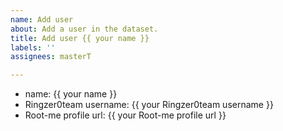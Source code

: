 ```yaml
---
name: Add user
about: Add a user in the dataset.
title: Add user {{ your name }}
labels: ''
assignees: masterT

---
```


- name: {{ your name }}
- Ringzer0team username: {{ your Ringzer0team username }}
- Root-me profile url: {{ your Root-me profile url }}
